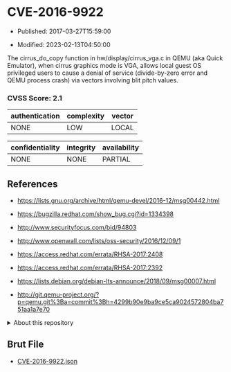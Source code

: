 # CVE-2016-9922

- Published: 2017-03-27T15:59:00

- Modified: 2023-02-13T04:50:00

The cirrus_do_copy function in hw/display/cirrus_vga.c in QEMU (aka Quick Emulator), when cirrus graphics mode is VGA, allows local guest OS privileged users to cause a denial of service (divide-by-zero error and QEMU process crash) via vectors involving blit pitch values.

### CVSS Score: **2.1**

| authentication | complexity | vector |
| --- | --- | --- |
| NONE | LOW | LOCAL |

| confidentiality | integrity | availability |
| --- | --- | --- |
| NONE | NONE | PARTIAL |

## References

* https://lists.gnu.org/archive/html/qemu-devel/2016-12/msg00442.html

* https://bugzilla.redhat.com/show_bug.cgi?id=1334398

* http://www.securityfocus.com/bid/94803

* http://www.openwall.com/lists/oss-security/2016/12/09/1

* https://access.redhat.com/errata/RHSA-2017:2408

* https://access.redhat.com/errata/RHSA-2017:2392

* https://lists.debian.org/debian-lts-announce/2018/09/msg00007.html

* http://git.qemu-project.org/?p=qemu.git%3Ba=commit%3Bh=4299b90e9ba9ce5ca9024572804ba751aa1a7e70

<details>
<summary>About this repository</summary> 

  This repository is part of the project [Live Hack CVE](https://github.com/Live-Hack-CVE). Main website can be found [www.live-hack.org](https://www.live-hack.org) 
  
  Made by [Sn0wAlice](https://github.com/Sn0wAlice) for the people that care about security and need to have a feed of the latest CVEs. Hope you enjoy it, don't forget to star the repo and follow me on [Twitter](https://twitter.com/Sn0wAlice) and [Github](https://github.com/Sn0wAlice). And that is my [personnal website](https://www.alice-snow.me/)

  - [Home Page](https://github.com/Live-Hack-CVE)
  - [Framework](https://github.com/Live-Hack-CVE/cve-framework)
  - [CVE database](https://github.com/Live-Hack-CVE/full_database)
  - [Changelog](https://github.com/Live-Hack-CVE/Changelog)
</details>

## Brut File

* [CVE-2016-9922.json](https://raw.githubusercontent.com/Live-Hack-CVE/full_database/main/cves/2016/CVE-2016-9922.json)

